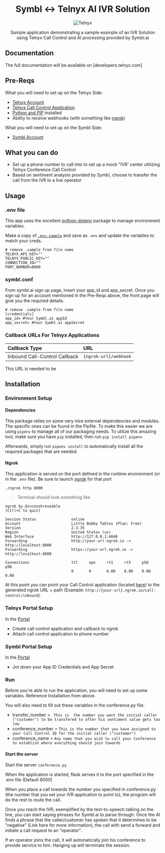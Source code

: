 <div align="center">

# Symbl <-> Telnyx AI IVR Solution

![Telnyx](../logo-dark.png)

Sample application demonstrating a sample example of an IVR Solution using Telnyx Call Control and AI processing provided by Symbl.ai


</div>

## Documentation

The full documentation will be available on [developers.telnyx.com]


## Pre-Reqs
What you will need to set up on the Telnyx Side:

* [Telnyx Account](https://telnyx.com/sign-up?utm_source=referral&utm_medium=github_referral&utm_campaign=cross-site-link)
* [Telnyx Call Control Application](https://portal.telnyx.com/#/app/call-control/applications)
* [Python and PIP](https://developers.telnyx.com/docs/v2/development/dev-env-setup?lang=python) installed
* Ability to receive webhooks (with something like [ngrok](https://developers.telnyx.com/docs/v2/development/ngrok?utm_source=referral&utm_medium=github_referral&utm_campaign=cross-site-link))


What you will need to set up on the Symbl Side:
* [Symbl Account](https://telnyx.com/sign-up?utm_source=referral&utm_medium=github_referral&utm_campaign=cross-site-link)


## What you can do

* Set up a phone number to call into to set up a mock "IVR' center utilizing Telnyx Conference Call Control
* Based on sentiment analysis provided by Symbl, choose to transfer the call from the IVR to a live operator

## Usage

### .env file

This app uses the excellent [python-dotenv](https://github.com/theskumar/python-dotenv) package to manage environment variables.

Make a copy of [`.env.sample`](./.env.sample) and save as `.env` and update the variables to match your creds.

```
# remove .sample from file name
TELNYX_API_KEY=""
TELNYX_PUBLIC_KEY=""
CONNECTION_ID=""
PORT_NUMBER=8000
```

### symbl.conf
From symbl.ai sign up page, insert your app_id and app_secret. Once you sign up for an account mentioned in the Pre-Reqs above, the front page will give you the required details.

```
# remove .sample from file name
[credentials]
app_id= #Your Symbl.ai appId 
app_secret= #Your Symbl.ai appSecret 
```

### Callback URLs For Telnyx Applications

| Callback Type                    | URL                              |
|:---------------------------------|:---------------------------------|
| Inbound Call-Control Callback  | `{ngrok-url}/webhook`  |

This URL is needed to be 

## Installation

### Environment Setup


#### Dependencies

This package relies on some very nice external dependencies and modules. The specific ones can be found in the Pipfile. 
To make this easier we are using `pipenv` to manage all of our packaging needs. To utilize this amazing tool, make sure you have `pip` installed, then run `pip install pipenv` 

Afterwards, simply run `pipenv install` to automatically install all the required packages that are needed.

#### Ngrok

This application is served on the port defined in the runtime environment (or in the `.env` file). Be sure to launch [ngrok](https://developers.telnyx.com/docs/v2/development/ngrok?utm_source=referral&utm_medium=github_referral&utm_campaign=cross-site-link) for that port
```
./ngrok http 8000
```

> Terminal should look _something_ like

```
ngrok by @inconshreveable                                                                                                                               (Ctrl+C to quit)

Session Status                online
Account                       Little Bobby Tables (Plan: Free)
Version                       2.3.35
Region                        United States (us)
Web Interface                 http://127.0.0.1:4040
Forwarding                    http://your-url.ngrok.io -> http://localhost:8000
Forwarding                    https://your-url.ngrok.io -> http://localhost:8000

Connections                   ttl     opn     rt1     rt5     p50     p90
                              0       0       0.00    0.00    0.00    0.00
```

At this point you can point your Call Control application (located [here](https://portal.telnyx.com/#/app/call-control/applications)) to the generated ngrok URL + path  (Example: `http://{your-url}.ngrok.io/call-control/inbound`).

### Telnyx Portal Setup

In the [Portal](https://portal.telnyx.com/)
* Create call control application and callback to ngrok
* Attach call control application to phone number


### Symbl Portal Setup
In the [Portal](https://platform.symbl.ai/)
* Jot down your App ID Credentials and App Secret

### Run
Before you're able to run the application, you will need to set up some variables. Reference Installation from above.

You will also need to fill out these variables in the conference.py file:
* transfer_number = ``` This is  the number you want the initial caller ("customer") to be transfered to after his sentiment value gets too low```
* conference_number = ```This is the number that you have assigned to your Call Control ID for the initial caller ("customer")```
* conference_name = ```Any name that you wish to call your Conference to establish where everything should join towards ```

#### Start the server

Start the server `conference.py`

When the application is started, flask serves it to the port specified in the .env file (Default 8000)

When you place a call towards the number you specified in conference.py (the number that you set your IVR application to point to), the program will do the rest to route the call. 

Once you reach the IVR, exemplified by the text-to-speech talking on the line, you can start saying phrases for Symbl.ai to parse through. Once the AI finds a phrase that the caller/customer has spoken that it determines to be "negative" (Link here for more information), the call with send a forward and initiate a call request to an "operator".

If an operator joins the call, it will automatically join his conference to provide service to him. Hanging up will terminate the session.